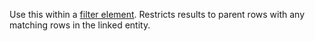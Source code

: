 Use this within a [filter element](../filter.md). Restricts results to parent rows with any matching rows in the linked entity.
